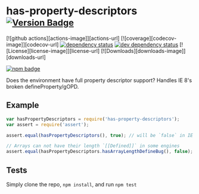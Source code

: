 # has-property-descriptors <sup>[![Version Badge][npm-version-svg]][package-url]</sup>

[![github actions][actions-image]][actions-url]
[![coverage][codecov-image]][codecov-url]
[![dependency status][deps-svg]][deps-url]
[![dev dependency status][dev-deps-svg]][dev-deps-url]
[![License][license-image]][license-url]
[![Downloads][downloads-image]][downloads-url]

[![npm badge][npm-badge-png]][package-url]

Does the environment have full property descriptor support? Handles IE 8's broken defineProperty/gOPD.

## Example

```js
var hasPropertyDescriptors = require('has-property-descriptors');
var assert = require('assert');

assert.equal(hasPropertyDescriptors(), true); // will be `false` in IE 6-8, and ES5 engines

// Arrays can not have their length `[[Defined]]` in some engines
assert.equal(hasPropertyDescriptors.hasArrayLengthDefineBug(), false); // will be `true` in Firefox 4-22, and node v0.6
```

## Tests
Simply clone the repo, `npm install`, and run `npm test`

[package-url]: https://npmjs.org/package/has-property-descriptors
[npm-version-svg]: https://versionbadg.es/inspect-js/has-property-descriptors.svg
[deps-svg]: https://david-dm.org/inspect-js/has-property-descriptors.svg
[deps-url]: https://david-dm.org/inspect-js/has-property-descriptors
[dev-deps-svg]: https://david-dm.org/inspect-js/has-property-descriptors/dev-status.svg
[dev-deps-url]: https://david-dm.org/inspect-js/has-property-descriptors#info=devDependencies
[npm-badge-png]: https://nodei.co/npm/has-property-descriptors.png?downloads=true&s